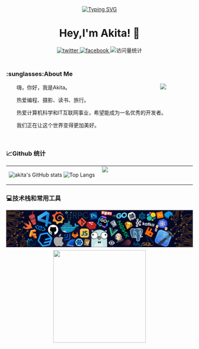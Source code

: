 <div align="center">
<!--动态打字效果-->
  <a href="https://git.io/typing-svg"><img src="https://readme-typing-svg.demolab.com?font=Caveat&size=60&pause=1000&color=000000&background=FFF7F79C&center=true&vCenter=true&random=true&width=1000&height=200&lines=console.log(%22Hello+World%22)+;Wish+you+happy+every+day.;Good+things+will+happen.;The+best+is+yet+to+com.;To+make+each+day+count.;Every+day+is+a+second+chance.;Action+speak+louder+than+words." alt="Typing SVG" /></a>

<!-- Snake Code Contribution Map 贪吃蛇代码贡献图 -->

<!-- 
<picture>
  <source media="(prefers-color-scheme: dark)" srcset="https://cdn.jsdelivr.net/gh/sun0225SUN/sun0225SUN/profile-snake-contrib/github-contribution-grid-snake-dark.svg" />
  <source media="(prefers-color-scheme: light)" srcset="https://cdn.jsdelivr.net/gh/sun0225SUN/sun0225SUN/profile-snake-contrib/github-contribution-grid-snake.svg" />
  <img alt="github-snake" src="https://cdn.jsdelivr.net/gh/sun0225SUN/sun0225SUN/profile-snake-contrib/github-contribution-grid-snake-dark.svg" />
</picture>
-->

  <!--Hello-->
<h1>Hey,I'm Akita! 🙋</h1>

  <!--个人资料徽标-->
  <a href="https://twitter.com/QiuTian324" target="_blank">
    <img src=https://img.shields.io/badge/twitter-%2300acee.svg alt=twitter style="margin-bottom: 5px;" />
  </a>
  <a href="https://www.facebook.com/Jj Akita" target="_blank">
    <img src=https://img.shields.io/badge/facebook-%232E87FB.svg alt=facebook style="margin-bottom: 5px;" />
  </a> 
  <!-- visitor statistics logo 访问量统计徽标 -->
  <img src="https://komarev.com/ghpvc/?username=QiuTian-324&label=Views&color=0e75b6&style=flat" alt="访问量统计" />
</div>

</br>

<!--关于我-->
<div>
   <h3> :sunglasses:About Me</h3>

  <img align="right" width="88" src="https://cdn.jsdelivr.net/gh/sun0225SUN/sun0225SUN/assets/images/technologist.png" />
  <p>&emsp;&emsp;嗨，你好，我是Akita。</p>
  <p>&emsp;&emsp;热爱编程、摄影、读书、旅行。</p>
  <p>&emsp;&emsp;热爱计算机科学和IT互联网事业，希望能成为一名优秀的开发者。</p>
  <p>&emsp;&emsp;我们正在让这个世界变得更加美好。</p>
</div>

<!--彩色分割线 <img width="200%" src="https://cdn.jsdelivr.net/gh/sun0225SUN/sun0225SUN/assets/images/hr.gif" /> -->

</br>

### :chart_with_upwards_trend:Github 统计  
<table  align="center"><tr><td valign="top" width="48%">

![akita's GitHub stats](https://github-readme-stats.vercel.app/api?username=QiuTian-324&show_icons=true&theme=tokyonight)
![Top Langs](https://github-readme-stats.vercel.app/api/top-langs/?username=QiuTian-324&layout=compact&theme=tokyonight)

</td><td valign="top" width="48%">

<img src="https://github.com/abhisheknaiidu/abhisheknaiidu/blob/master/code.gif?raw=true" align="content" />

</td></tr></table>  

### :computer:技术栈和常用工具  
<div align="center" >

<!-- just img 图片 -->
<img src="./images/golang.png" alt=twitter style="margin-bottom: 5px;" />
<!-- just img 图片 -->
<img src="https://cdn.jsdelivr.net/gh/sun0225SUN/sun0225SUN/assets/images/mb.png" width="250" height="250" />
</br>

<br/>  

